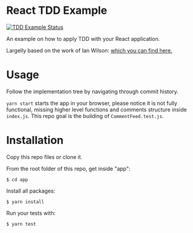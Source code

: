 # React TDD Example

[![TDD Example Status](https://github.com/LionyxML/react-tdd-example/actions/workflows/github-actions.yml/badge.svg?branch=main)](https://github.com/LionyxML/react-tdd-example/actions/workflows/github-actions.yml)

An example on how to apply TDD with your React application.

Largelly based on the work of Ian Wilson: [which you can find here.](https://medium.com/free-code-camp/how-to-build-sturdy-react-apps-with-tdd-and-the-react-testing-library-47ad3c5c8e47)

# Usage

Follow the implementation tree by navigating through commit history.

`yarn start` starts the app in your browser, please notice it is not fully
functional, missing higher level functions and comments structure inside
`index.js`. This repo goal is the building of `CommentFeed.test.js`.

# Installation

Copy this repo files or clone it.

From the root folder of this repo, get inside "app":

```
$ cd app
```

Install all packages:

```
$ yarn install
```

Run your tests with:

```
$ yarn test
```
